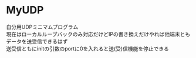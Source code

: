 MyUDP
=====

自分用UDPミニマムプログラム</br>
現在はローカルループバックのみ対応だけどIPの書き換えだけやれば他端末ともデータを送受信できるはず</br>
送受信ともにinitの引数のportに0を入れると送(受)信機能を停止できる</br>
